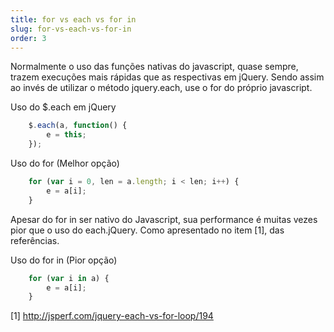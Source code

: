 ```yaml
---
title: for vs each vs for in
slug: for-vs-each-vs-for-in
order: 3
---
```


Normalmente o uso das funções nativas do javascript, quase sempre, trazem execuções mais rápidas que as 
respectivas em jQuery. Sendo assim ao invés de utilizar o método jquery.each, 
use o for do próprio javascript.

Uso do $.each em jQuery
```js
	$.each(a, function() {
		e = this;
	});
```

Uso do for (Melhor opção)
```js
	for (var i = 0, len = a.length; i < len; i++) {
		e = a[i];
	}
```

Apesar do for in ser nativo do Javascript, sua performance é muitas vezes pior que o uso do each.jQuery. Como apresentado no item [1], das referências.

Uso do for in (Pior opção)
```js
	for (var i in a) {
		e = a[i];
	}
```

[1] http://jsperf.com/jquery-each-vs-for-loop/194